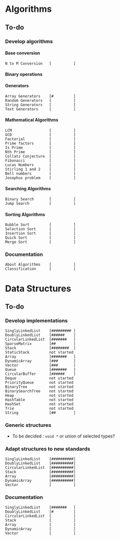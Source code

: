 # Algorithms

## To-do

### Develop algorithms

#### Base conversion

```
N to M Conversion   [          ]
```

#### Binary operations

#### Generators

```
Array Generators    [#         ]
Random Generators   [          ]
String Generators   [          ]
Text Generators     [          ]
```

#### Mathematical Algorithms

```
LCM                 [          ]
GCD                 [          ]
Factorial           [          ]
Prime factors       [          ]
Is Prime            [          ]
Nth Prime           [          ]
Collatz Conjecture  [          ]
Fibonacci           [          ]
Lucas Numbers       [          ]
Stirling 1 and 2    [          ]
Bell numbers        [          ]
Josephus problem    [          ]
```

#### Searching Algorithms

```
Binary Search       [          ]
Jump Search         [          ]
```

#### Sorting Algorithms

```
Bubble Sort         [          ]
Selection Sort      [          ]
Insertion Sort      [          ]
Quick Sort          [          ]
Merge Sort          [          ]
```

### Documentation

```
About Algorithms    [          ]
Classification      [          ]
```


# Data Structures

## To-do

### Develop implementations

```
SinglyLinkedList    [######### ]
DoublyLinkedList    [######    ]
CircularLinkedList  [#######   ]
SparseMatrix        [##        ]
Stack               [########  ]
StaticStack         not started
Array               [#######   ]
DynamicArray        [###       ]
Vector              [###       ]
Queue               [#######   ]
CircularBuffer      [######    ]
Deque               not started
PriorityQueue       not started
BinaryTree          not started
BinarySearchTree    not started
Heap                not started
HashTable           not started
HashSet             not started
Trie                not started
String              [##        ]
```

### Generic structures

* To be decided : ```void *``` or union of selected types?

### Adapt structures to new standards

```
SinglyLinkedList    [##########]
DoublyLinkedList    [##########]
CircularLinkedList  [##########]
Stack               [##########]
Array               [##########]
DynamicArray        [##########]
Vector              [          ]
```

### Documentation

```
SinglyLinkedList    [#######   ]
DoublyLinkedList    [#         ]
CircularLinkedList  [          ]
Stack               [          ]
Array               [          ]
DynamicArray        [          ]
Vector              [          ]
```

